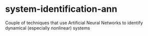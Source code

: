 # system-identification-ann
Couple of techniques that use Artificial Neural Networks to identify dynamical (especially nonlinear) systems
